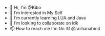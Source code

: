 - 👋 Hi, I’m @Kibo
- 👀 I’m interested in My Self
- 🌱 I’m currently learning LUA and Java
- 💞️ I’m looking to collaborate on idk
- 📫 How to reach me I'm On IG @raiihanahmd

<!---
xxhanz/xxhanz is a ✨ special ✨ repository because its `README.md` (this file) appears on your GitHub profile.
You can click the Preview link to take a look at your changes.
--->
